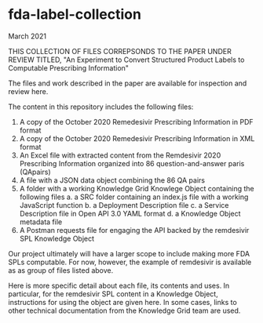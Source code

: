 # fda-label-collection

March 2021

THIS COLLECTION OF FILES CORREPSONDS TO THE PAPER UNDER REVIEW TITLED, "An Experiment to Convert Structured Product Labels to Computable Prescribing Information"

The files and work described in the paper are available for inspection and review here.

The content in this repository includes the following files:

1. A copy of the October 2020 Remedesivir Prescribing Information in PDF format
2. A copy of the October 2020 Remedesivir Prescribing Information in XML format
3. An Excel file with extracted content from the Remdesivir 2020 Prescribing Information organized into 86 question-and-answer paris (QApairs)
4. A file with a JSON data object combining the 86 QA pairs
5. A folder with a working Knowledge Grid Knowlege Object containing the following files
      a. a SRC folder containing an index.js file with a working JavaScript function 
      b. a Deployment Description file
      c. a Service Description file in Open API 3.0 YAML format
      d. a Knowledge Object metadata file
6. A Postman requests file for engaging the API backed by the remdesivir SPL Knowledge Object

  
Our project ultimately will have a larger scope to include making more FDA SPLs computable. For now, however, the example of remdesivir is available as as group of files listed above.

Here is more specific detail about each file, its contents and uses. In particular, for the remdesivir SPL content in a Knowledge Object, instructions for using the object are given here. In some cases, links to other technical documentation from the Knowledge Grid team are used. 

 

